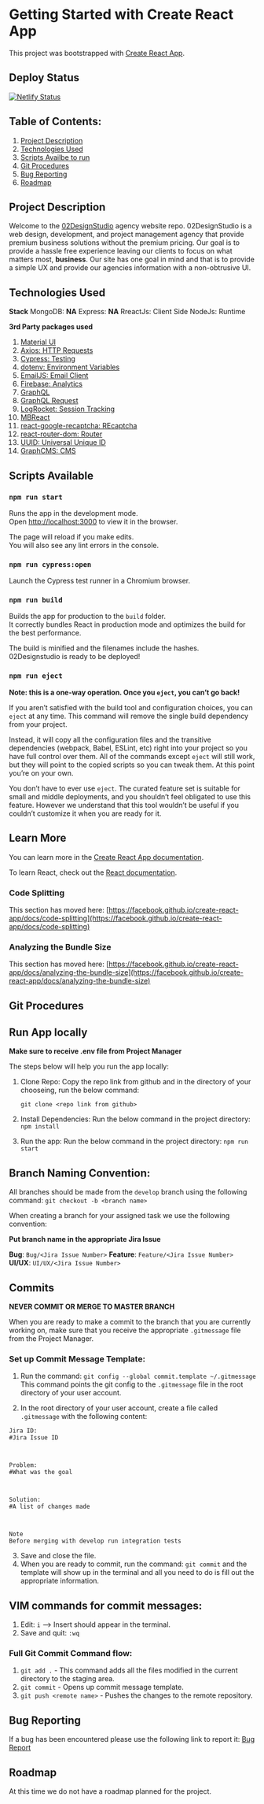 # Getting Started with Create React App

This project was bootstrapped with [Create React App](https://github.com/facebook/create-react-app).

## Deploy Status

[![Netlify Status](https://api.netlify.com/api/v1/badges/fa40e85c-1191-4a37-baa0-f9cbf6ab2960/deploy-status)](https://app.netlify.com/sites/elated-nightingale-28583c/deploys)

## Table of Contents: 
1. [Project Description](#project-description)
2. [Technologies Used](#technologies-used)
3. [Scripts Availbe to run](#scripts-available)
4. [Git Procedures](#git-procedures)
5. [Bug Reporting](#bug-reporting)
6. [Roadmap](#roadmap)


## Project Description

Welcome to the [02DesignStudio](https://www.02designstudio.com) agency website repo. 02DesignStudio is a web design, development, and project management agency that provide premium business solutions without the premium pricing. Our goal is to provide a hassle free experience leaving our clients to focus on what matters most, **business**. Our site has one goal in mind and that is to provide a simple UX and provide our agencies information with a non-obtrusive UI. 

## Technologies Used

**Stack**
 MongoDB: **NA**
 Express: **NA**
 RreactJs: Client Side
 NodeJs: Runtime

 **3rd Party packages used**
 1. [Material UI](https://material-ui.com/)
 2. [Axios: HTTP Requests](https://www.npmjs.com/package/axios)
 3. [Cypress: Testing](https://cypress.io)
 4. [dotenv: Environment Variables](https://www.npmjs.com/package/dotenv)
 5. [EmailJS: Email Client](https://www.emailjs.com)
 6. [Firebase: Analytics](https://firebase.google.com)
 7. [GraphQL](https://www.npmjs.com/package/graphql)
 8. [GraphQL Request](https://www.npmjs.com/package/graphql-request)
 9. [LogRocket: Session Tracking](https://logrocket.com)
 10. [MBReact](https://www.npmjs.com/package/mdbreact)
 11. [react-google-recaptcha: REcaptcha](https://www.npmjs.com/package/react-google-recaptcha)
 12. [react-router-dom: Router](https://www.npmjs.com/package/react-router-dom)
 13. [UUID: Universal Unique ID](https://www.npmjs.com/package/uuid)
 14. [GraphCMS: CMS](https://graphcms.com/)



## Scripts Available 

### `npm run start`

Runs the app in the development mode.\
Open [http://localhost:3000](http://localhost:3000) to view it in the browser.

The page will reload if you make edits.\
You will also see any lint errors in the console.

### `npm run cypress:open `

Launch the Cypress test runner in a Chromium browser.

### `npm run build`

Builds the app for production to the `build` folder.\
It correctly bundles React in production mode and optimizes the build for the best performance.

The build is minified and the filenames include the hashes.\
02Designstudio is ready to be deployed!


### `npm run eject`

**Note: this is a one-way operation. Once you `eject`, you can’t go back!**

If you aren’t satisfied with the build tool and configuration choices, you can `eject` at any time. This command will remove the single build dependency from your project.

Instead, it will copy all the configuration files and the transitive dependencies (webpack, Babel, ESLint, etc) right into your project so you have full control over them. All of the commands except `eject` will still work, but they will point to the copied scripts so you can tweak them. At this point you’re on your own.

You don’t have to ever use `eject`. The curated feature set is suitable for small and middle deployments, and you shouldn’t feel obligated to use this feature. However we understand that this tool wouldn’t be useful if you couldn’t customize it when you are ready for it.

## Learn More

You can learn more in the [Create React App documentation](https://facebook.github.io/create-react-app/docs/getting-started).

To learn React, check out the [React documentation](https://reactjs.org/).

### Code Splitting

This section has moved here: [https://facebook.github.io/create-react-app/docs/code-splitting](https://facebook.github.io/create-react-app/docs/code-splitting)

### Analyzing the Bundle Size

This section has moved here: [https://facebook.github.io/create-react-app/docs/analyzing-the-bundle-size](https://facebook.github.io/create-react-app/docs/analyzing-the-bundle-size)


## Git Procedures

## Run App locally

**Make sure to receive .env file from Project Manager**

The steps below will help you run the app locally: 

1. Clone Repo: Copy the repo link from github and in the directory of your chooseing, run the below command: 

    `git clone <repo link from github>`

2. Install Dependencies: Run the below command in the project directory:
    `npm install`

3. Run the app: Run the below command in the project directory:
    `npm run start`

## Branch Naming Convention: 

All branches should be made from the `develop` branch using the following command: 
    `git checkout -b <branch name>`

When creating a branch for your assigned task we use the following convention:

**Put branch name in the appropriate Jira Issue**

**Bug**: `Bug/<Jira Issue Number>`
**Feature**: `Feature/<Jira Issue Number>`
**UI/UX**: `UI/UX/<Jira Issue Number>`

## Commits 

**NEVER COMMIT OR MERGE TO MASTER BRANCH**

When you are ready to make a commit to the branch that you are currently working on, make sure that you receive the appropriate `.gitmessage` file from the Project Manager.

### Set up Commit Message Template: 

1. Run the command: `git config --global commit.template ~/.gitmessage` 
   This command points the git config to the `.gitmessage` file in the root directory of your user account. 

2. In the root directory of your user account, create a file called `.gitmessage` with the following content:

```
Jira ID:
#Jira Issue ID



Problem:
#What was the goal



Solution:
#A list of changes made



Note
Before merging with develop run integration tests
```
3. Save and close the file.
4. When you are ready to commit, run the command: `git commit` and the template will show up in the terminal and all you need to do is fill out the appropriate information.
  
  ## VIM commands for commit messages:
  1. Edit: `i` --> Insert should appear in the terminal.
  2. Save and quit: `:wq`

### Full Git Commit Command flow: 

1. `git add .` - This command adds all the files modified in the current directory to the staging area.
2. `git commit` - Opens up commit message template.
3. `git push <remote name>` - Pushes the changes to the remote repository.


## Bug Reporting 

If a bug has been encountered please use the following link to report it: [Bug Report](https://forms.gle/uDs1jNctE3mnqVKw9)

## Roadmap 

At this time we do not have a roadmap planned for the project. 